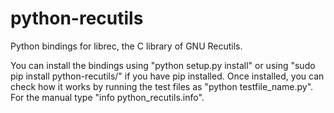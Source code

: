 python-recutils
===============

Python bindings for librec, the C library of GNU Recutils.

You can install the bindings using "python setup.py install" or using "sudo pip install python-recutils/" if you have pip installed.
Once installed, you can check how it works by running the test files as "python testfile_name.py".
For the manual type "info python_recutils.info".
